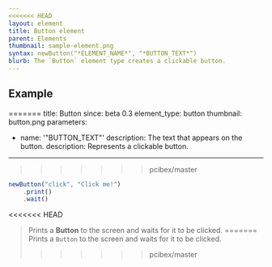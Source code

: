 ```yaml
---
<<<<<<< HEAD
layout: element
title: Button element
parent: Elements
thumbnail: sample-element.png
syntax: newButton("*ELEMENT_NAME*", "*BUTTON_TEXT*")
blurb: The `Button` element type creates a clickable button.
---
```


## Example
=======
title: Button
since: beta 0.3
element_type: button
thumbnail: button.png
parameters:
  - name: '"BUTTON_TEXT"'
    description: The text that appears on the button.
description: Represents a clickable button.
---

>>>>>>> pcibex/master
```javascript
newButton("click", "Click me!")
    .print()
    .wait()
```
<<<<<<< HEAD
> Prints a **Button** to the screen and waits for it to be clicked.
=======
Prints a `Button` to the screen and waits for it to be clicked.
>>>>>>> pcibex/master
